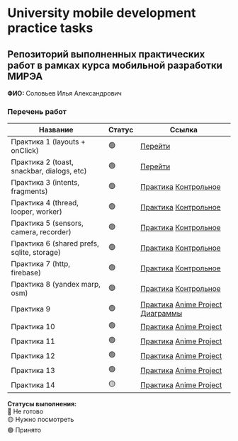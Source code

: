 # University mobile development practice tasks

## Репозиторий выполненных практических работ в рамках курса мобильной разработки МИРЭА
**ФИО:** Соловьев Илья Александрович

### Перечень работ

Название            | Статус | Ссылка
--------------------|--------|--------
Практика 1 (layouts + onClick)          |   🟢  | <a href="https://github.com/M1estere/MIREA_Mobile_Dev/tree/master/Lesson1">Перейти</a>
Практика 2 (toast, snackbar, dialogs, etc)          |   🟢  | <a href="https://github.com/M1estere/MIREA_Mobile_Dev/tree/master/Lesson2">Перейти</a>
Практика 3 (intents, fragments)          |   🟢  | <a href="https://github.com/M1estere/MIREA_Mobile_Dev/tree/master/Lesson3">Практика</a> <a href="https://github.com/M1estere/MIREA_Mobile_Dev/tree/master/MireaProject">Контрольное</a>
Практика 4 (thread, looper, worker)           |   🟢  | <a href="https://github.com/M1estere/MIREA_Mobile_Dev/tree/master/Lesson4">Практика</a> <a href="https://github.com/M1estere/MIREA_Mobile_Dev/tree/master/MireaProject">Контрольное</a>
Практика 5 (sensors, camera, recorder)          |   🟢  | <a href="https://github.com/M1estere/MIREA_Mobile_Dev/tree/master/Lesson5">Практика</a> <a href="https://github.com/M1estere/MIREA_Mobile_Dev/tree/master/MireaProject">Контрольное</a>
Практика 6 (shared prefs, sqlite, storage)          |   🟢  | <a href="https://github.com/M1estere/MIREA_Mobile_Dev/tree/master/Lesson6">Практика</a> <a href="https://github.com/M1estere/MIREA_Mobile_Dev/tree/master/MireaProject">Контрольное</a>
Практика 7 (http, firebase)           |   🟢  | <a href="https://github.com/M1estere/MIREA_Mobile_Dev/tree/master/Lesson7">Практика</a> <a href="https://github.com/M1estere/MIREA_Mobile_Dev/tree/master/MireaProject">Контрольное</a>
Практика 8 (yandex marp, osm)           |   🟢  | <a href="https://github.com/M1estere/MIREA_Mobile_Dev/tree/master/Lesson8">Практика</a> <a href="https://github.com/M1estere/MIREA_Mobile_Dev/tree/master/MireaProject">Контрольное</a>
Практика 9 | 🟢 | <a href="https://github.com/M1estere/MIREA_Mobile_Dev/tree/master/Lesson9">Практика</a> <a href="https://github.com/M1estere/MIREA_Mobile_Dev/tree/master/Anime_Project">Anime Project</a> <a href="https://github.com/M1estere/MIREA_Mobile_Dev/tree/master/Anime_Project/README.md">Диаграммы</a>
Практика 10 | 🟢 | <a href="https://github.com/M1estere/MIREA_Mobile_Dev/tree/master/Lesson10">Практика</a> <a href="https://github.com/M1estere/MIREA_Mobile_Dev/tree/master/Anime_Project">Anime Project</a>
Практика 11 | 🟢 | <a href="https://github.com/M1estere/MIREA_Mobile_Dev/tree/master/Lesson11">Практика</a> <a href="https://github.com/M1estere/MIREA_Mobile_Dev/tree/master/Anime_Project">Anime Project</a>
Практика 12 | 🟢 | <a href="https://github.com/M1estere/MIREA_Mobile_Dev/tree/master/Lesson12">Практика</a> <a href="https://github.com/M1estere/MIREA_Mobile_Dev/tree/master/Anime_Project">Anime Project</a>
Практика 13 | 🟢 | <a href="https://github.com/M1estere/MIREA_Mobile_Dev/tree/master/Lesson13">Практика</a> <a href="https://github.com/M1estere/MIREA_Mobile_Dev/tree/master/Anime_Project">Anime Project</a>
Практика 14 | 🟡 | <a href="https://github.com/M1estere/MIREA_Mobile_Dev/tree/master/Lesson14">Практика</a> <a href="https://github.com/M1estere/MIREA_Mobile_Dev/tree/master/Anime_Project">Anime Project</a>

**Статусы выполнения:** <br>
🔴 Не готово <br>
🟡 Нужно посмотреть <br>
🟢 Принято <br>

